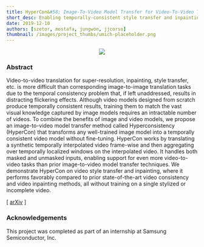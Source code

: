 ```yaml
---
title: HyperCon&#58; Image-To-Video Model Transfer for Video-To-Video Translation Tasks
short_desc: Enabling temporally-consistent style transfer and inpainting via interpolation and aggregation.
date: 2019-12-10
authors: [szetor, mostafa, jungwon, jjcorso]
thumbnail: /images/project_thumbs/umich-placeholder.png
---
```


<center><img src="{{ site.baseurl }}/images/hypercon.png" /></center>

### Abstract

Video-to-video translation for super-resolution, inpainting, style transfer, etc. is more difficult than corresponding image-to-image translation tasks due to the temporal consistency problem that, if left unaddressed, results in distracting flickering effects. Although video models designed from scratch produce temporally consistent results, training them to match the vast visual knowledge captured by image models requires an intractable number of videos. To combine the benefits of image and video models, we propose an image-to-video model transfer method called Hyperconsistency (HyperCon) that transforms any well-trained image model into a temporally consistent video model without fine-tuning. HyperCon works by translating a synthetic temporally interpolated video frame-wise and then aggregating over temporally localized windows on the interpolated video. It handles both masked and unmasked inputs, enabling support for even more video-to-video tasks than prior image-to-video model transfer techniques. We demonstrate HyperCon on video style transfer and inpainting, where it performs favorably compared to prior state-of-the-art video consistency and video inpainting methods, all without training on a single stylized or incomplete video.

[ [arXiv][arXiv] ]

[arXiv]: https://arxiv.org/abs/1912.04950

### Acknowledgements

This project was completed as part of an internship at Samsung Semiconductor, Inc.
